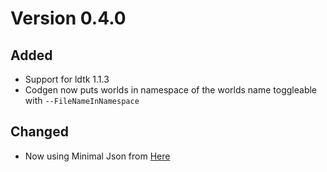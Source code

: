 # Version 0.4.0

## Added
- Support for ldtk 1.1.3
- Codgen now puts worlds in namespace of the worlds name toggleable with `--FileNameInNamespace`

## Changed
- Now using Minimal Json from [Here](https://github.com/deepnight/ldtk/pull/654)
